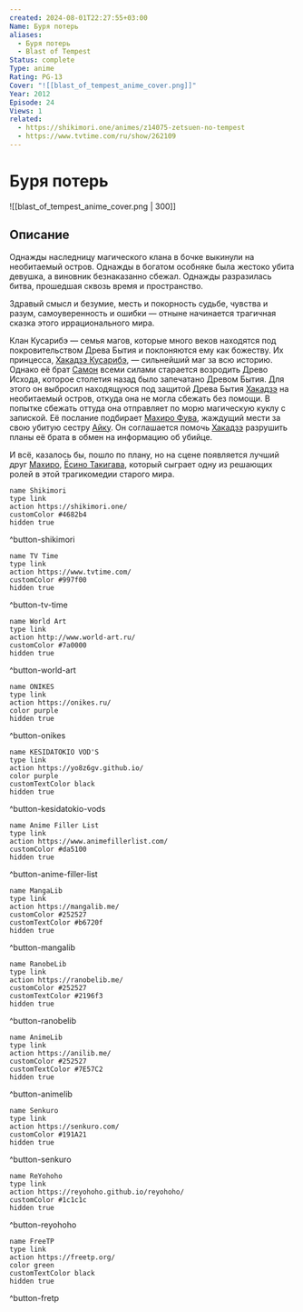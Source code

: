 ```yaml
---
created: 2024-08-01T22:27:55+03:00
Name: Буря потерь
aliases:
  - Буря потерь
  - Blast of Tempest
Status: complete
Type: anime
Rating: PG-13
Cover: "![[blast_of_tempest_anime_cover.png]]"
Year: 2012
Episode: 24
Views: 1
related:
  - https://shikimori.one/animes/z14075-zetsuen-no-tempest
  - https://www.tvtime.com/ru/show/262109
---
```


# Буря потерь

![[blast_of_tempest_anime_cover.png | 300]]


## Описание

Однажды наследницу магического клана в бочке выкинули на необитаемый остров. Однажды в богатом особняке была жестоко убита девушка, а виновник безнаказанно сбежал. Однажды разразилась битва, прошедшая сквозь время и пространство.

Здравый смысл и безумие, месть и покорность судьбе, чувства и разум, самоуверенность и ошибки — отныне начинается трагичная сказка этого иррационального мира.

Клан Кусарибэ — семья магов, которые много веков находятся под покровительством Древа Бытия и поклоняются ему как божеству. Их принцесса, [Хакадзэ Кусарибэ](https://shikimori.one/characters/62583-hakaze-kusaribe), — сильнейший маг за всю историю. Однако её брат [Самон](https://shikimori.one/characters/68419-samon-kusaribe) всеми силами старается возродить Древо Исхода, которое столетия назад было запечатано Древом Бытия. Для этого он выбросил находящуюся под защитой Древа Бытия [Хакадзэ](https://shikimori.one/characters/62583-hakaze-kusaribe) на необитаемый остров, откуда она не могла сбежать без помощи. В попытке сбежать оттуда она отправляет по морю магическую куклу с запиской. Её послание подбирает [Махиро Фува](https://shikimori.one/characters/42202-mahiro-fuwa), жаждущий мести за свою убитую сестру [Айку](https://shikimori.one/characters/62581-aika-fuwa). Он соглашается помочь [Хакадзэ](https://shikimori.one/characters/62583-hakaze-kusaribe) разрушить планы её брата в обмен на информацию об убийце.

И всё, казалось бы, пошло по плану, но на сцене появляется лучший друг [Махиро](https://shikimori.one/characters/42202-mahiro-fuwa), [Ёсино Такигава](https://shikimori.one/characters/43737-yoshino-takigawa), который сыграет одну из решающих ролей в этой трагикомедии старого мира.


```button
name Shikimori
type link
action https://shikimori.one/
customColor #4682b4
hidden true
```
^button-shikimori

```button
name TV Time
type link
action https://www.tvtime.com/
customColor #997f00
hidden true
```
^button-tv-time

```button
name World Art
type link
action http://www.world-art.ru/
customColor #7a0000
hidden true
```
^button-world-art

```button
name ONIKES
type link
action https://onikes.ru/
color purple
hidden true
```
^button-onikes

```button
name KESIDATOKIO VOD'S
type link
action https://yo8z6gv.github.io/
color purple
customTextColor black
hidden true
```
^button-kesidatokio-vods

```button
name Anime Filler List
type link
action https://www.animefillerlist.com/
customColor #da5100
hidden true
```
^button-anime-filler-list

```button
name MangaLib
type link
action https://mangalib.me/
customColor #252527
customTextColor #b6720f
hidden true
```
^button-mangalib

```button
name RanobeLib
type link
action https://ranobelib.me/
customColor #252527
customTextColor #2196f3
hidden true
```
^button-ranobelib

```button
name AnimeLib
type link
action https://anilib.me/
customColor #252527
customTextColor #7E57C2
hidden true
```
^button-animelib

```button
name Senkuro
type link
action https://senkuro.com/
customColor #191A21
hidden true
```
^button-senkuro

```button
name ReYohoho
type link
action https://reyohoho.github.io/reyohoho/
customColor #1c1c1c
hidden true
```
^button-reyohoho

```button
name FreeTP
type link
action https://freetp.org/
color green
customTextColor black
hidden true
```
^button-fretp

